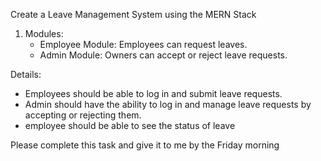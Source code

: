 Create a Leave Management System using the MERN Stack

1. Modules:
   - Employee Module: Employees can request leaves.
   - Admin Module: Owners can accept or reject leave requests.
 
Details:
- Employees should be able to log in and submit leave requests.
- Admin should have the ability to log in and manage leave requests by accepting or rejecting them.
- employee should be able to see the status of leave

Please complete this task and give it to me by the Friday morning
